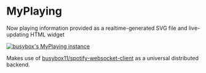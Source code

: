 # MyPlaying
Now playing information provided as a realtime-generated SVG file and live-updating HTML widget

[![busybox's MyPlaying instance](https://busybox.colabois.fr/myplaying/playing/img?hideGithubLogo)](https://github.com/busybox11/MyPlaying)

Makes use of [busybox11/spotify-websocket-client](https://github.com/busybox11/spotify-websocket-client) as a universal distributed backend.
